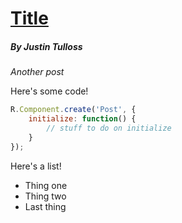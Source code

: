 [Title](/post/another/)
=====

##### By Justin Tulloss

*Another post*

Here's some code!

```js
R.Component.create('Post', {
    initialize: function() {
        // stuff to do on initialize
    }
});
```

Here's a list!

 - Thing one
 - Thing two
 - Last thing
